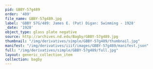 ```yaml
---
pid: GBBY-57g489
order: '489'
file_name: GBBY-57g489.jpg
label: 'GBBY 57G/489: James E. (Pat) Digan: Swimming - 1928'
_date: '1928'
object_type: glass plate negative
source: http://archives.nd.edu/Bagby/GBBY-57g489.jpg
thumbnail: "/img/derivatives/simple/GBBY-57g489/thumbnail.jpg"
manifest: "/img/derivatives/iiif/images/GBBY-57g489/manifest.json"
full: "/img/derivatives/simple/GBBY-57g489/full.jpg"
layout: generic_collection_item
collection: bagby
---
```

